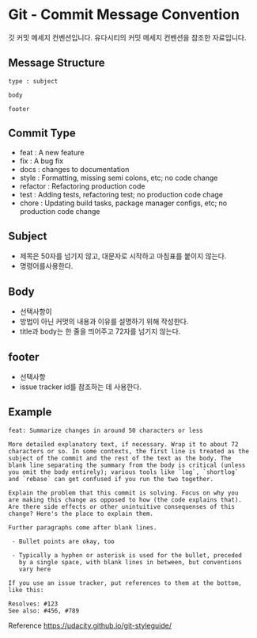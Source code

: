 # Git - Commit Message Convention
깃 커밋 메세지 컨벤션입니다. 유다시티의 커밋 메세지 컨벤션을 참조한 자료입니다.

## Message Structure

```
type : subject

body

footer

```
## Commit Type

- feat : A new feature
- fix : A bug fix
- docs : changes to documentation
- style : Formatting, missing semi colons, etc; no code change
- refactor : Refactoring production code
- test : Adding tests, refactoring test; no production code chage
- chore : Updating build tasks, package manager configs, etc; no production code change
## Subject

- 제목은 50자를 넘기지 않고, 대문자로 시작하고 마침표를 붙이지 않는다.
- 명령어를사용한다.    

## Body

- 선택사항이
- 방법이 아닌 커멋의 내용과 이유를 설명하기 위해 작성한다.
- title과 body는 한 줄을 띄어주고 72자를 넘기지 않는다.
## footer

- 선택사항
- issue tracker id를 참조하는 데 사용한다.
## Example

```
feat: Summarize changes in around 50 characters or less

More detailed explanatory text, if necessary. Wrap it to about 72
characters or so. In some contexts, the first line is treated as the
subject of the commit and the rest of the text as the body. The
blank line separating the summary from the body is critical (unless
you omit the body entirely); various tools like `log`, `shortlog`
and `rebase` can get confused if you run the two together.

Explain the problem that this commit is solving. Focus on why you
are making this change as opposed to how (the code explains that).
Are there side effects or other unintuitive consequenses of this
change? Here's the place to explain them.

Further paragraphs come after blank lines.

 - Bullet points are okay, too

 - Typically a hyphen or asterisk is used for the bullet, preceded
   by a single space, with blank lines in between, but conventions
   vary here

If you use an issue tracker, put references to them at the bottom,
like this:

Resolves: #123
See also: #456, #789

```




Reference 
https://udacity.github.io/git-styleguide/
